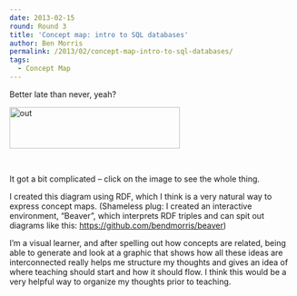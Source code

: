 ```yaml
---
date: 2013-02-15
round: Round 3
title: 'Concept map: intro to SQL databases'
author: Ben Morris
permalink: /2013/02/concept-map-intro-to-sql-databases/
tags:
  - Concept Map
---
```

Better late than never, yeah?

[<img alt="out" src="http://teaching.software-carpentry.org/wp-content/uploads/2013/02/out-300x73.png" width="300" height="73" />][1]

&nbsp;

It got a bit complicated &#8211; click on the image to see the whole thing.

I created this diagram using RDF, which I think is a very natural way to express concept maps. (Shameless plug: I created an interactive environment, &#8220;Beaver&#8221;, which interprets RDF triples and can spit out diagrams like this: https://github.com/bendmorris/beaver)

I&#8217;m a visual learner, and after spelling out how concepts are related, being able to generate and look at a graphic that shows how all these ideas are interconnected really helps me structure my thoughts and gives an idea of where teaching should start and how it should flow. I think this would be a very helpful way to organize my thoughts prior to teaching.

 [1]: http://teaching.software-carpentry.org/wp-content/uploads/2013/02/out.png
